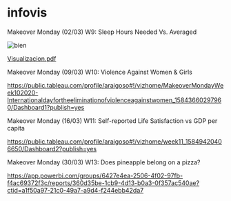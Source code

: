 # infovis

Makeover Monday (02/03)
W9: Sleep Hours Needed Vs. Averaged 

![bien](https://user-images.githubusercontent.com/61702376/76212386-1cfe7800-61e7-11ea-9ba8-73ab13bd8417.png)

[Visualizacion.pdf](https://github.com/Araigoso/infovis/files/4307608/Visualizacion.pdf)

Makeover Monday (09/03)
W10: Violence Against Women & Girls

https://public.tableau.com/profile/araigoso#!/vizhome/MakeoverMondayWeek102020-Internationaldayfortheeliminationofviolenceagainstwomen_15843660297960/Dashboard1?publish=yes

Makeover Monday (16/03)
W11: Self-reported Life Satisfaction vs GDP per capita

https://public.tableau.com/profile/araigoso#!/vizhome/week11_15849420406650/Dashboard2?publish=yes

Makeover Monday (30/03)
W13: Does pineapple belong on a pizza?

https://app.powerbi.com/groups/6427e4ea-2506-4f02-97fb-f4ac69372f3c/reports/360d35be-1cb9-4d13-b0a3-0f357ac540ae?ctid=a1f50a97-21c0-49a7-a9d4-f244ebb42da7

